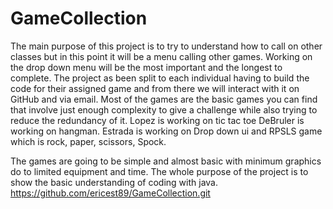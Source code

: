 # GameCollection
The main purpose of this project is to try to understand how to call on other classes but in this point it will be a menu calling other games. Working on the drop down menu will be the most important and the longest to complete.
The project as been split to each individual having to build the code for their assigned game and from there we will interact with it on GitHub and via email. 
Most of the games are the basic games you can find that involve just enough complexity to give a challenge while also trying to reduce the redundancy of it.
Lopez is working on tic tac toe
DeBruler is working on hangman.
Estrada is working on Drop down ui and RPSLS game which is rock, paper, scissors, Spock.

The games are going to be simple and almost basic with minimum graphics do to limited equipment and time. The whole purpose of the project is to show the basic understanding of coding with java.
https://github.com/ericest89/GameCollection.git

